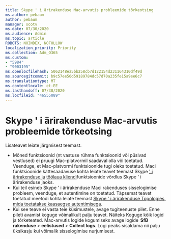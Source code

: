 ```yaml
---
title: Skype ' i ärirakenduse Mac-arvutis probleemide tõrkeotsing
ms.author: pebaum
author: pebaum
manager: scotv
ms.date: 07/30/2020
ms.audience: Admin
ms.topic: article
ROBOTS: NOINDEX, NOFOLLOW
localization_priority: Priority
ms.collection: Adm_O365
ms.custom:
- "5984"
- "9003195"
ms.openlocfilehash: 5062148ea5bb258cb7d122154d231164310df49d
ms.sourcegitcommit: b9c57ee50d59189784dc57d70a235fe15a9ee6c7
ms.translationtype: MT
ms.contentlocale: et-EE
ms.lasthandoff: 07/30/2020
ms.locfileid: "46555089"
---
```

# <a name="troubleshoot-issues-with-skype-for-business-on-mac"></a>Skype ' i ärirakenduse Mac-arvutis probleemide tõrkeotsing

Lisateavet leiate järgmisest teemast. 

- Mõned funktsioonid (nt vastuse rühma funktsioonid või püsivad vestlused) ei pruugi Mac-platvormil saadaval olla või toetatud. Veenduge, et Mac-platvormi funktsioonide tugi oleks toetatud. Maci funktsioonide kättesaadavuse kohta leiate teavet teemast Skype [' i ärirakenduse ja](https://technet.microsoft.com/library/Dn951412.aspx) [töölaua kliendi](https://docs.microsoft.com/skypeforbusiness/plan-your-deployment/clients-and-devices/desktop-feature-comparison)funktsioonide võrdlus Skype ' i ärirakenduse jaoks.
- Kui teil esineb Skype ' i ärirakenduse Maci rakenduses sisselogimise probleem, veenduge, et autentimine on toetatud. Täpsemat teavet toetatud meetodi kohta leiate teemast [Skype ' i ärirakenduse Topologies, mida toetatakse kaasaegse autentimisega](https://docs.microsoft.com/skypeforbusiness/plan-your-deployment/modern-authentication/topologies-supported).  
- Kui see teave ei vasta teie küsimustele, avage tugiteenuste pilet. Enne pileti avamist koguge võimalikult palju teavet. Näiteks Koguge kõik logid ja tõrketeated. Mac-arvutis logide kogumiseks avage logide  **SfB rakenduse**  >  **eelistused**  >  **Collect logs**.  Logi peaks sisaldama nii palju üksikasju kui võimalik sisselogimise nurjumisest.